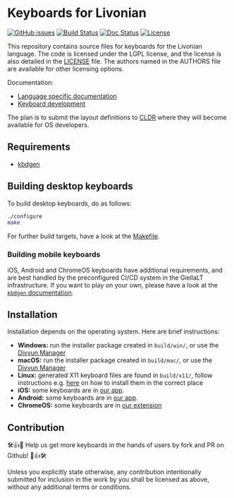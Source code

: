 # Keyboards for Livonian

[![GitHub issues](https://img.shields.io/github/issues-raw/giellalt/keyboard-liv)](https://github.com/giellalt/keyboard-liv/issues)
[![Build Status](https://github.com/giellalt/keyboard-liv/workflows/Build%20Keyboards/badge.svg)](https://github.com/giellalt/keyboard-liv/actions)
[![Doc Status](https://github.com/giellalt/keyboard-liv/workflows/Build%20Docs/badge.svg)](https://github.com/giellalt/keyboard-liv/actions)
[![License](https://img.shields.io/github/license/giellalt/keyboard-liv)](https://github.com/giellalt/keyboard-liv/blob/main/LICENSE)

This repository contains source files for
keyboards for the Livonian language. The code
is licensed under the LGPL license, and the license is
also detailed in the [LICENSE](LICENSE) file. The authors named
in the AUTHORS file are available for other licensing options.

Documentation:

- [Language specific documentation](https://giellalt.github.io/keyboard-liv)
- [Keyboard development](https://giellalt.github.io/keyboards/Overview.html)

The plan is to submit the layout definitions to [CLDR](https://cldr.unicode.org)
where they will become available for OS developers.

## Requirements

- [kbdgen](https://github.com/divvun/kbdgen)

## Building desktop keyboards

To build desktop keyboards, do as follows:

```sh
./configure
make
```

For further build targets, have a look at the [Makefile](Makefile.am).

### Building mobile keyboards

iOS, Android and ChromeOS keyboards have additional requirements, and are best
handled by the preconfigured CI/CD system in the GiellaLT infrastructure. If
you want to play on your own, please have a look at the
[`kbdgen` documentation](https://github.com/divvun/kbdgen).

##  Installation

Installation depends on the operating system. Here are brief instructions:

- __Windows:__ run the installer package created in `build/win/`, or use the [Divvun Manager](https://divvun.org)
- __macOS:__ run the installer package created in `build/mac/`, or use the [Divvun Manager](https://divvun.org)
- __Linux:__ generated X11 keyboard files are found in `build/x11/`, follow
  instructions e.g.
  [here](https://paulguerin.medium.com/install-an-additional-keyboard-layout-on-x11-58e53aaef1e4)
  on how to install them in the correct place
- __iOS:__ some keyboards are in [our app](https://apps.apple.com/th/app/divvun-keyboards/id948386025).
- __Android:__ some keyboards are in [our app](https://play.google.com/store/apps/details?id=no.uit.giella.keyboards.Sami).
- __ChromeOS:__  some keyboards are in [our extension](https://chrome.google.com/webstore/detail/sami-keyboards/dnihbfekindancgddjehgonciaopmkbe)

## Contribution

🛠👍🎉 Help us get more keyboards in the hands of users by fork and PR on Github! 🎉👍🛠

Unless you explicitly state otherwise, any contribution intentionally submitted
for inclusion in the work by you shall be licensed as above, without any
additional terms or conditions.
